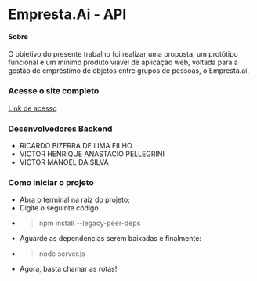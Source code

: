 # Empresta.Ai - API


#### Sobre
O objetivo do presente trabalho foi realizar uma proposta, um protótipo funcional e um mínimo produto viável de aplicação web, voltada para a gestão de empréstimo de objetos entre grupos de pessoas, o Empresta.aí.

### Acesse o site completo
[Link de acesso](https://projeto-integrador-grupo03.vercel.app/)

### Desenvolvedores Backend
- RICARDO BIZERRA DE LIMA FILHO 
- VICTOR HENRIQUE ANASTACIO PELLEGRINI
- VICTOR MANOEL DA SILVA


### Como iniciar o projeto
 - Abra o terminal na raiz do projeto;
 - Digite o seguinte código
 - > npm install --legacy-peer-deps
 - Aguarde as dependencias serem baixadas e finalmente:
 - > node server.js
 - Agora, basta chamar as rotas!
